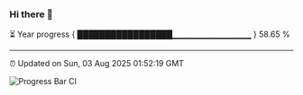 ### Hi there 👋

⏳ Year progress { █████████████████▁▁▁▁▁▁▁▁▁▁▁▁▁ } 58.65 %

---

⏰ Updated on Sun, 03 Aug 2025 01:52:19 GMT

![Progress Bar CI](https://github.com/JuvenileQ/Progress-Bar-CI/workflows/main/badge.svg)

